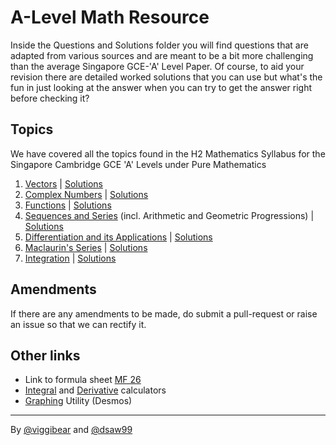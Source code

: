 # A-Level Math Resource

Inside the Questions and Solutions folder you will find questions that are adapted from various sources and are meant to be a bit more challenging than the average Singapore GCE-'A' Level Paper. Of course, to aid your revision there are detailed worked solutions that you can use but what's the fun in just looking at the answer when you can try to get the answer right before checking it?

## Topics
We have covered all the topics found in the H2 Mathematics Syllabus for the Singapore Cambridge GCE 'A' Levels under Pure Mathematics
1. [Vectors](https://github.com/viggibear/A-Level-Math-Resource/blob/master/PDFs/Questions/Vectors.pdf) | [Solutions](https://github.com/viggibear/A-Level-Math-Resource/blob/master/PDFs/Solutions/Vectors.pdf)
2. [Complex Numbers](https://github.com/viggibear/A-Level-Math-Resource/blob/master/PDFs/Questions/Complex%20Numbers.pdf) | [Solutions](https://github.com/viggibear/A-Level-Math-Resource/blob/master/PDFs/Solutions/Complex%20Numbers.pdf)
3. [Functions](https://github.com/viggibear/A-Level-Math-Resource/blob/master/PDFs/Questions/Functions.pdf) | [Solutions](https://github.com/viggibear/A-Level-Math-Resource/blob/master/PDFs/Solutions/Functions.pdf)
4. [Sequences and Series](https://github.com/viggibear/A-Level-Math-Resource/blob/master/PDFs/Questions/Sequences%20%26%20Series.pdf) (incl. Arithmetic and Geometric Progressions) | [Solutions](https://github.com/viggibear/A-Level-Math-Resource/blob/master/PDFs/Solutions/Sequences%20%26%20Series.pdf)
5. [Differentiation and its Applications](https://github.com/viggibear/A-Level-Math-Resource/blob/master/PDFs/Questions/Differentiation.pdf) | [Solutions](https://github.com/viggibear/A-Level-Math-Resource/blob/master/PDFs/Solutions/Differentiation.pdf)
6. [Maclaurin's Series](https://github.com/viggibear/A-Level-Math-Resource/blob/master/PDFs/Questions/Maclaurin's%20Series.pdf) | [Solutions](https://github.com/viggibear/A-Level-Math-Resource/blob/master/PDFs/Solutions/Maclaurin's%20Series.pdf)
7. [Integration](https://github.com/viggibear/A-Level-Math-Resource/blob/master/PDFs/Questions/Integration.pdf) | [Solutions](https://github.com/viggibear/A-Level-Math-Resource/blob/master/PDFs/Solutions/Integration.pdf)

## Amendments
If there are any amendments to be made, do submit a pull-request or raise an issue so that we can rectify it.

## Other links
* Link to formula sheet [MF 26](https://www.seab.gov.sg/content/syllabus/alevel/2017Syllabus/ListMF26.pdf)
* [Integral](https://www.integral-calculator.com/) and [Derivative](https://www.derivative-calculator.net/) calculators
* [Graphing](https://www.desmos.com/calculator) Utility (Desmos)

------
By [@viggibear](github.com/viggibear) and [@dsaw99](github.com/dsaw99) 

